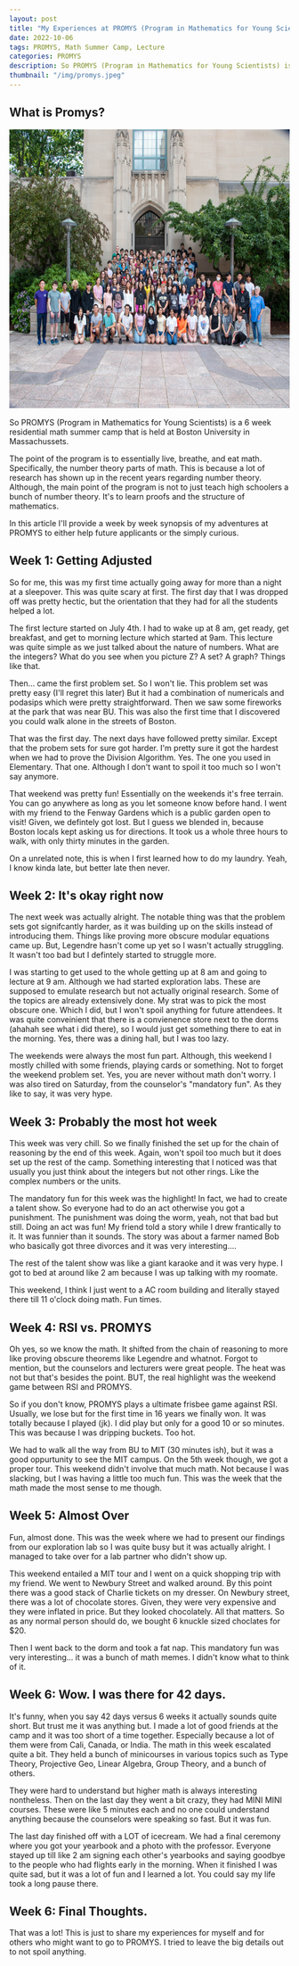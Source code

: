 ```yaml
---
layout: post
title: "My Experiences at PROMYS (Program in Mathematics for Young Scientists)"
date: 2022-10-06
tags: PROMYS, Math Summer Camp, Lecture
categories: PROMYS
description: So PROMYS (Program in Mathematics for Young Scientists) is a 6 week residential math summer camp that is held at Boston University in Massachussets.The point of the program is to essentially live, breathe, and eat math. Specifically, the number theory parts of math. This is because a lot of research has shown up in the recent years regarding number theory. Although, the main point of the program is not to just teach high schoolers a bunch of number theory...
thumbnail: "/img/promys.jpeg"
---
```


## What is Promys?

<div class="promys_image">
<img src="/img/promys.jpeg" width="700" height="500">
</div>

So PROMYS (Program in Mathematics for Young Scientists) is a 6 week residential math summer camp that is held at Boston University in Massachussets.

The point of the program is to essentially live, breathe, and eat math. Specifically, the number theory parts of math. This is because a lot of research has shown up in the recent years regarding number theory. Although, the main point of the program is not to just teach high schoolers a bunch of number theory. It's to learn proofs and the structure of mathematics.

In this article I'll provide a week by week synopsis of my adventures at PROMYS to either help future applicants or the simply curious.

## Week 1: Getting Adjusted

So for me, this was my first time actually going away for more than a night at a sleepover. This was quite scary at first. The first day that I was dropped off was pretty hectic, but the orientation that they had for all the students helped a lot.

The first lecture started on July 4th. I had to wake up at 8 am, get ready, get breakfast, and get to morning lecture which started at 9am. This lecture was quite simple as we just talked about the nature of numbers. What are the integers? What do you see when you picture Z? A set? A graph? Things like that.

Then... came the first problem set. So I won't lie. This problem set was pretty easy (I'll regret this later) But it had a combination of numericals and podasips which were pretty straightforward. Then we saw some fireworks at the park that was near BU. This was also the first time that I discovered you could walk alone in the streets of Boston.

That was the first day. The next days have followed pretty similar. Except that the probem sets for sure got harder. I'm pretty sure it got the hardest when we had to prove the Division Algorithm. Yes. The one you used in Elementary. That one. Although I don't want to spoil it too much so I won't say anymore.

That weekend was pretty fun! Essentially on the weekends it's free terrain. You can go anywhere as long as you let someone know before hand. I went with my friend to the Fenway Gardens which is a public garden open to visit! Given, we defintely got lost. But I guess we blended in, because Boston locals kept asking us for directions. It took us a whole three hours to walk, with only thirty minutes in the garden.

On a unrelated note, this is when I first learned how to do my laundry. Yeah, I know kinda late, but better late then never.

## Week 2: It's okay right now

The next week was actually alright. The notable thing was that the problem sets got signifcantly harder, as it was building up on the skills instead of introducing them. Things like proving more obscure modular equations came up. But, Legendre hasn't come up yet so I wasn't actually struggling. It wasn't too bad but I defintely started to struggle more.

I was starting to get used to the whole getting up at 8 am and going to lecture at 9 am. Although we had started exploration labs. These are supposed to emulate research but not actually original research. Some of the topics are already extensively done. My strat was to pick the most obscure one. Which I did, but I won't spoil anything for future attendees. It was quite conveinient that there is a convienence store next to the dorms (ahahah see what i did there), so I would just get something there to eat in the morning. Yes, there was a dining hall, but I was too lazy.

The weekends were always the most fun part. Although, this weekend I mostly chilled with some friends, playing cards or something. Not to forget the weekend problem set. Yes, you are never without math don't worry. I was also tired on Saturday, from the counselor's "mandatory fun". As they like to say, it was very hype.

## Week 3: Probably the most hot week

This week was very chill. So we finally finished the set up for the chain of reasoning by the end of this week. Again, won't spoil too much but it does set up the rest of the camp. Something interesting that I noticed was that usually you just think about the integers but not other rings. Like the complex numbers or the units.

The mandatory fun for this week was the highlight! In fact, we had to create a talent show. So everyone had to do an act otherwise you got a punishment. The punishment was doing the worm, yeah, not that bad but still. Doing an act was fun! My friend told a story while I drew frantically to it. It was funnier than it sounds. The story was about a farmer named Bob who basically got three divorces and it was very interesting....

The rest of the talent show was like a giant karaoke and it was very hype. I got to bed at around like 2 am because I was up talking with my roomate.

This weekend, I think I just went to a AC room building and literally stayed there till 11 o'clock doing math. Fun times.

## Week 4: RSI vs. PROMYS

Oh yes, so we know the math. It shifted from the chain of reasoning to more like proving obscure theorems like Legendre and whatnot. Forgot to mention, but the counselors and lecturers were great people. The heat was not but that's besides the point. BUT, the real highlight was the weekend game between RSI and PROMYS.

So if you don't know, PROMYS plays a ultimate frisbee game against RSI. Usually, we lose but for the first time in 16 years we finally won. It was totally because I played (jk). I did play but only for a good 10 or so minutes. This was because I was dripping buckets. Too hot.

We had to walk all the way from BU to MIT (30 minutes ish), but it was a good oppurtunity to see the MIT campus. On the 5th week though, we got a proper tour. This weekend didn't involve that much math. Not because I was slacking, but I was having a little too much fun. This was the week that the math made the most sense to me though.

## Week 5: Almost Over

Fun, almost done. This was the week where we had to present our findings from our exploration lab so I was quite busy but it was actually alright. I managed to take over for a lab partner who didn't show up.

This weekend entailed a MIT tour and I went on a quick shopping trip with my friend. We went to Newbury Street and walked around. By this point there was a good stack of Charlie tickets on my dresser. On Newbury street, there was a lot of chocolate stores. Given, they were very expensive and they were inflated in price. But they looked chocolately. All that matters. So as any normal person should do, we bought 6 knuckle sized choclates for $20.

Then I went back to the dorm and took a fat nap. This mandatory fun was very interesting... it was a bunch of math memes. I didn't know what to think of it.

## Week 6: Wow. I was there for 42 days.

It's funny, when you say 42 days versus 6 weeks it actually sounds quite short. But trust me it was anything but. I made a lot of good friends at the camp and it was too short of a time together. Especially because a lot of them were from Cali, Canada, or India. The math in this week escalated quite a bit. They held a bunch of minicourses in various topics such as Type Theory, Projective Geo, Linear Algebra, Group Theory, and a bunch of others.

They were hard to understand but higher math is always interesting nontheless. Then on the last day they went a bit crazy, they had MINI MINI courses. These were like 5 minutes each and no one could understand anything because the counselors were speaking so fast.
But it was fun.

The last day finished off with a LOT of icecream. We had a final ceremony where you got your yearbook and a photo with the professor. Everyone stayed up till like 2 am signing each other's yearbooks and saying goodbye to the people who had flights early in the morning. When it finished I was quite sad, but it was a lot of fun and I learned a lot. You could say my life took a long pause there.

## Week 6: Final Thoughts.

That was a lot! This is just to share my experiences for myself and for others who might want to go to PROMYS. I tried to leave the big details out to not spoil anything.
